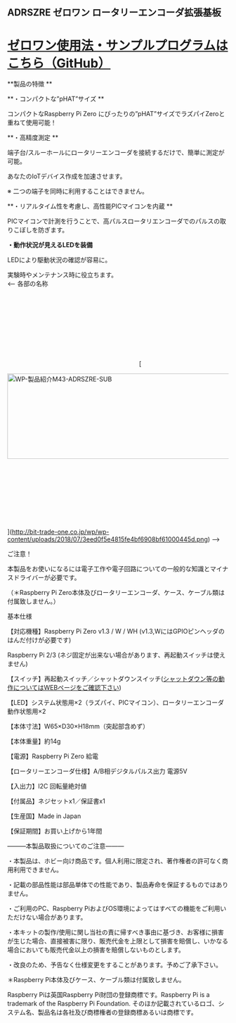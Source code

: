 <!--
---
name: ADRSZRE
class: board
type: other
formfactor: pHAT
manufacturer: BitTradeOne
description: ADRSZRE ゼロワン　ロータリーエンコーダ拡張基板
url: http://bit-trade-one.co.jp/product/module/adrszre/
github: https://github.com/bit-trade-one/RasPi-Zero-One-Series/tree/master/1st/ADRSZRE_Rotary_Encoder
buy: http://btoshop.jp/2018/07/02/adrszre/
image: 'adrszre.png'
pincount: 40
eeprom: no
power:
  '1':
  '2':
ground:
  '6':
  '9':
  '14':
  '20':
  '25':
  '30':
  '34':
  '39':
pin:
  '3':
    mode: i2c
  '5':
    mode: i2c
  '8':
    mode: uart
  '10':
    mode: uart
  '31':
    name: ShutDownSW
    mode: input
    active: low
  '37':
    name: StatusLED
    mode: output
    active: high
i2c:
  '0x00':
    name: device display name
    device: chip name
-->
ADRSZRE ゼロワン ロータリーエンコーダ拡張基板
---------------------------
<!--
[

<img alt="WP-製品紹介M43-ADRSZRE-MAIN" class="alignnone size-full wp-image-7560" height="300" sizes="(max-width: 696px) 100vw, 696px" src="http://bit-trade-one.co.jp/wp/wp-content/uploads/2018/06/03b4c9e1b2651437f2c457bb7456253a.png" srcset="http://bit-trade-one.co.jp/wp/wp-content/uploads/2018/06/03b4c9e1b2651437f2c457bb7456253a.png 696w, http://bit-trade-one.co.jp/wp/wp-content/uploads/2018/06/03b4c9e1b2651437f2c457bb7456253a-300x129.png 300w" width="696"/>

![WP-製品紹介M43-ADRSZRE-MAIN](data:image/svg+xml,%3Csvg%20xmlns=%22http://www.w3.org/2000/svg%22%20viewBox=%220%200%20696%20300%22%3E%3C/svg%3E)](http://bit-trade-one.co.jp/wp/wp-content/uploads/2018/06/03b4c9e1b2651437f2c457bb7456253a.png)
-->

**[ゼロワン使用法・サンプルプログラムはこちら（GitHub）](https://github.com/bit-trade-one/RasPi-Zero-One-Series)**
===========================================================================================

**製品の特徴  **

**・コンパクトな”pHAT”サイズ     ** 

コンパクトなRaspberry Pi Zero にぴったりの”pHAT”サイズでラズパイZeroと重ねて使用可能！

**・高精度測定       **

端子台/スルーホールにロータリーエンコーダを接続するだけで、簡単に測定が可能。  

あなたのIoTデバイス作成を加速させます。

※ 二つの端子を同時に利用することはできません。

**・リアルタイム性を考慮し、高性能PICマイコンを内蔵  **  

PICマイコンで計測を行うことで、高パルスロータリエンコーダでのパルスの取りこぼしを防ぎます。

**・動作状況が見えるLEDを装備**      

LEDにより駆動状況の確認が容易に。     

実験時やメンテナンス時に役立ちます。     
<--
各部の名称  

<img alt="" class="elementOfPhoto" src="https://llstock.s3-ap-northeast-1.amazonaws.com/uploads/photo/image/37498/middle\_stockimage.png?X-Amz-Algorithm=AWS4-HMAC-SHA256&amp;X-Amz-Credential=AKIAI7P6SP7G3K7DHTNA%2F20180629%2Fap-northeast-1%2Fs3%2Faws4\_request&amp;X-Amz-Date=20180629T095701Z&amp;X-Amz-Expires=600&amp;X-Amz-SignedHeaders=host&amp;X-Amz-Signature=b406ec89d43e973f073617411dc032dbcf64cb6d10fd5dc40a864298c326479d"/>

![](data:image/svg+xml,%3Csvg%20xmlns=%22http://www.w3.org/2000/svg%22%20viewBox=%220%200%20%20%22%3E%3C/svg%3E)[

<img alt="WP-製品紹介M43-ADRSZRE-SUB" class="alignnone size-full wp-image-7704" height="194" sizes="(max-width: 683px) 100vw, 683px" src="http://bit-trade-one.co.jp/wp/wp-content/uploads/2018/07/3eed0f5e4815fe4bf6908bf61000445d.png" srcset="http://bit-trade-one.co.jp/wp/wp-content/uploads/2018/07/3eed0f5e4815fe4bf6908bf61000445d.png 683w, http://bit-trade-one.co.jp/wp/wp-content/uploads/2018/07/3eed0f5e4815fe4bf6908bf61000445d-300x85.png 300w" width="683"/>

![WP-製品紹介M43-ADRSZRE-SUB](data:image/svg+xml,%3Csvg%20xmlns=%22http://www.w3.org/2000/svg%22%20viewBox=%220%200%20683%20194%22%3E%3C/svg%3E)](http://bit-trade-one.co.jp/wp/wp-content/uploads/2018/07/3eed0f5e4815fe4bf6908bf61000445d.png)
-->

ご注意！        

本製品をお使いになるには電子工作や電子回路についての一般的な知識とマイナスドライバーが必要です。

（＊Raspberry Pi Zero本体及びロータリーエンコーダ、ケース、ケーブル類は付属致しません。）  

基本仕様        

【対応機種】Raspberry Pi Zero v1.3 / W / WH (v1.3,WにはGPIOピンヘッダのはんだ付けが必要です)

Raspberry Pi 2/3 (ネジ固定が出来ない場合があります、再起動スイッチは使えません)

【スイッチ】再起動スイッチ／シャットダウンスイッチ([シャットダウン等の動作についてはWEBページをご確認下さい](http://bit-trade-one.co.jp/blog/201807032/))

【LED】システム状態用×2（ラズパイ、PICマイコン）、ロータリーエンコーダ動作状態用×2

【本体寸法】W65×D30×H18mm（突起部含めず）

【本体重量】約14g

【電源】Raspberry Pi Zero 給電

【ロータリーエンコーダ仕様】A/B相デジタルパルス出力 電源5V

【入出力】I2C 回転量絶対値

【付属品】ネジセットx1／保証書x1

【生産国】Made in Japan

【保証期間】お買い上げから1年間

―――本製品取扱についてのご注意―――      

・本製品は、ホビー向け商品です。個人利用に限定され、著作権者の許可なく商用利用できません。 

・記載の部品性能は部品単体での性能であり、製品寿命を保証するものではありません。  

・ご利用のPC、Raspberry PiおよびOS環境によってはすべての機能をご利用いただけない場合があります。

・本キットの製作/使用に関し当社の責に帰すべき事由に基づき、お客様に損害が生じた場合、直接被害に限り、販売代金を上限として損害を賠償し、いかなる場合においても販売代金以上の損害を賠償しないものとします。

・改良のため、予告なく仕様変更をすることがあります。予めご了承下さい。   

＊Raspberry Pi本体及びケース、ケーブル類は付属致しません。    

Raspberry Piは英国Raspberry Pi財団の登録商標です。Raspberry Pi is a trademark of the Raspberry Pi Foundation. そのほか記載されているロゴ、システム名、製品名は各社及び商標権者の登録商標あるいは商標です。
